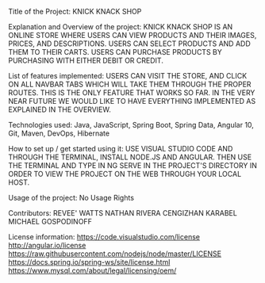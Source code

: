 Title of the Project:
KNICK KNACK SHOP

Explanation and Overview of the project:
KNICK KNACK SHOP IS AN ONLINE STORE WHERE USERS CAN VIEW PRODUCTS AND THEIR IMAGES, PRICES, AND DESCRIPTIONS. USERS CAN SELECT PRODUCTS AND ADD THEM 
TO THEIR CARTS. USERS CAN PURCHASE PRODUCTS BY PURCHASING WITH EITHER DEBIT OR CREDIT. 

List of features implemented:
USERS CAN VISIT THE STORE, AND CLICK ON ALL NAVBAR TABS WHICH WILL TAKE THEM THROUGH THE PROPER ROUTES. THIS IS THE ONLY FEATURE THAT WORKS SO FAR. IN THE VERY NEAR FUTURE
WE WOULD LIKE TO HAVE EVERYTHING IMPLEMENTED AS EXPLAINED IN THE OVERVIEW.

Technologies used: Java, JavaScript, Spring Boot, Spring Data, Angular 10, Git, Maven, DevOps, Hibernate

How to set up / get started using it: 
USE VISUAL STUDIO CODE AND THROUGH THE TERMINAL, INSTALL NODE.JS AND ANGULAR. THEN USE THE TERMINAL AND TYPE IN NG SERVE IN THE PROJECT'S
DIRECTORY IN ORDER TO VIEW THE PROJECT ON THE WEB THROUGH YOUR LOCAL HOST.

Usage of the project:
No Usage Rights

Contributors:
REVEE' WATTS
NATHAN RIVERA
CENGIZHAN KARABEL
MICHAEL GOSPODINOFF

License information:
https://code.visualstudio.com/license
http://angular.io/license
https://raw.githubusercontent.com/nodejs/node/master/LICENSE
https://docs.spring.io/spring-ws/site/license.html
https://www.mysql.com/about/legal/licensing/oem/
